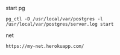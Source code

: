 start pg 

`
pg_ctl -D /usr/local/var/postgres -l /usr/local/var/postgres/server.log start
`

net

`
https://my-net.herokuapp.com/
`